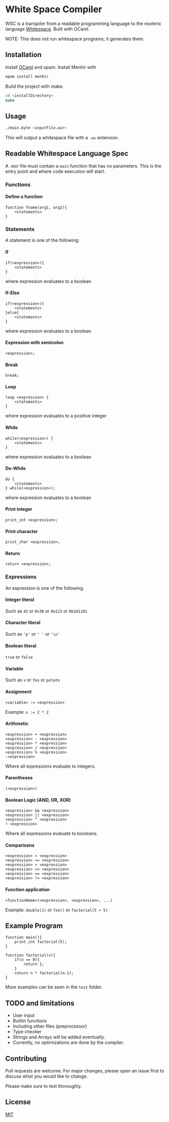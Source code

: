 # White Space Compiler

WSC is a transpiler from a readable programming language to the esoteric language [Whitespace](https://esolangs.org/wiki/Whitespace). Built with OCaml.

NOTE: This does not run whitespace programs; it generates them.

## Installation

Install [OCaml](http://ocaml.org/) and opam.
Install Menhir with
```bash
opam install menhir
```

Build the project with make.
```bash
cd <installDirectory>
make
```

## Usage

```bash
./main.byte <inputFile.wsr>
```
This will output a whitespace file with a `.ws` extension.

## Readable Whitespace Language Spec
A .wsr file must contain a `main` function that has no parameters. This is the entry point and where code execution will start.

### Functions
#### Define a function
```
function fname(arg1, arg2){
    <statements>
}
```

### Statements
A statement is one of the following:

#### If
```
if(<expression>){
    <statements>
}
```
where expression evaluates to a boolean
#### If-Else
```
if(<expression>){
    <statements>
}else{
    <statements>
}
```
where expression evaluates to a boolean
#### Expression with semicolon
```
<expression>;
```
#### Break
```
break;
```
#### Loop
```
loop <expression> {
    <statements>
}
```
where expression evaluates to a positive integer

#### While
```
while(<expression>) {
    <statements>
}
```
where expression evaluates to a boolean

#### Do-While
```
do {
    <statements>
} while(<expression>);
```
where expression evaluates to a boolean

#### Print integer
```
print_int <expression>;
```
#### Print character
```
print_char <expression>;
```
#### Return
```
return <expression>;
```

### Expressions
An expression is one of the following.

#### Integer literal
Such as `42` or `0x3B` or `0o123` or `0b101101`

#### Character literal
Such as `'p'` or `' '` or `'\n'`

#### Boolean literal
`true` or `false`

#### Variable
Such as `x` or `foo` or `potato`

#### Assignment
```
<variable> := <expression>
```
Example: `x := 2 * 2`

#### Arithmetic
```
<expression> + <expression>
<expression> - <expression>
<expression> * <expression>
<expression> / <expression>
<expression> % <expression>
-<expression>
```
Where all expressions evaluate to integers.

#### Parentheses
```
(<expression>)
```

#### Boolean Logic (AND, OR, XOR)
```
<expression> && <expression>
<expression> || <expression>
<expression> ^ <expression>
! <expression>
```
Where all expressions evaluate to booleans.

#### Comparisons
```
<expression> < <expression>
<expression> <= <expression>
<expression> > <expression>
<expression> >= <expression>
<expression> == <expression>
<expression> != <expression>
```

#### Function application
```
<functionName>(<expression>, <expression>, ...)
```

Example: `double(1)` or `foo()` or `factorial(5 + 5)`

## Example Program
```
function main(){
    print_int factorial(5);
}

function factorial(n){
    if(n == 0){
        return 1;
    }
    return n * factorial(n-1);
}
```
More examples can be seen in the `test` folder.

## TODO and limitations
- User input
- Builtin functions
- Including other files (preprocessor)
- Type checker
- Strings and Arrays will be added eventually.
- Currently, no optimizations are done by the compiler.

## Contributing
Pull requests are welcome. For major changes, please open an issue first to discuss what you would like to change.

Please make sure to test thoroughly.

## License
[MIT](https://choosealicense.com/licenses/mit/)
